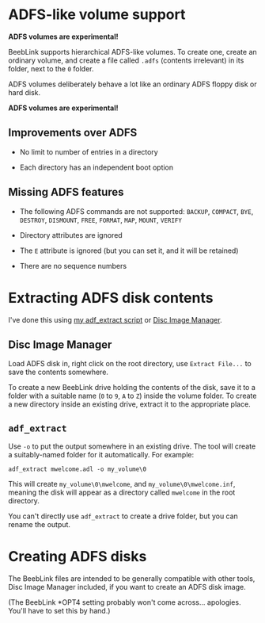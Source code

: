 # ADFS-like volume support

**ADFS volumes are experimental!**

BeebLink supports hierarchical ADFS-like volumes. To create one,
create an ordinary volume, and create a file called `.adfs` (contents
irrelevant) in its folder, next to the `0` folder.

ADFS volumes deliberately behave a lot like an ordinary ADFS floppy
disk or hard disk.

**ADFS volumes are experimental!**

## Improvements over ADFS

- No limit to number of entries in a directory

- Each directory has an independent boot option

## Missing ADFS features

- The following ADFS commands are not supported: `BACKUP`, `COMPACT`,
  `BYE`, `DESTROY`, `DISMOUNT`, `FREE`, `FORMAT`, `MAP`, `MOUNT`,
  `VERIFY`

- Directory attributes are ignored

- The `E` attribute is ignored (but you can set it, and it will be
  retained)

- There are no sequence numbers

# Extracting ADFS disk contents

I've done this using [my adf_extract
script](https://github.com/tom-seddon/beeb/tree/master/bin#adf_extract)
or [Disc Image
Manager](https://github.com/geraldholdsworth/DiscImageManager/releases).

## Disc Image Manager

Load ADFS disk in, right click on the root directory, use `Extract
File...` to save the contents somewhere.

To create a new BeebLink drive holding the contents of the disk, save
it to a folder with a suitable name (`0` to `9`, `A` to `Z`) inside
the volume folder. To create a new directory inside an existing drive,
extract it to the appropriate place.

## `adf_extract`

Use `-o` to put the output somewhere in an existing drive. The tool
will create a suitably-named folder for it automatically. For example:

    adf_extract mwelcome.adl -o my_volume\0
	
This will create `my_volume\0\mwelcome`, and
`my_volume\0\mwelcome.inf`, meaning the disk will appear as a
directory called `mwelcome` in the root directory.

You can't directly use `adf_extract` to create a drive folder, but you
can rename the output.

# Creating ADFS disks

The BeebLink files are intended to be generally compatible with other
tools, Disc Image Manager included, if you want to create an ADFS disk
image.

(The BeebLink *OPT4 setting probably won't come across... apologies.
You'll have to set this by hand.)
